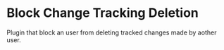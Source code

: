 Block Change Tracking Deletion
===============================

Plugin that block an user from deleting tracked changes made by aother user.